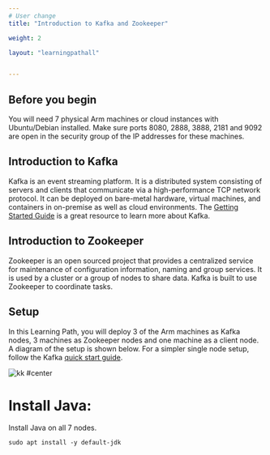 ```yaml
---
# User change
title: "Introduction to Kafka and Zookeeper"

weight: 2

layout: "learningpathall"


---
```


## Before you begin

You will need 7 physical Arm machines or cloud instances with Ubuntu/Debian installed. 
Make sure ports 8080, 2888, 3888, 2181 and 9092 are open in the security group of the IP addresses for these machines.

## Introduction to Kafka

Kafka is an event streaming platform. It is a distributed system consisting of servers and clients that communicate via a high-performance TCP network protocol. It can be deployed on bare-metal hardware, virtual machines, and containers in on-premise as well as cloud environments. The [Getting Started Guide](https://kafka.apache.org/documentation/#gettingStarted) is a great resource to learn more about Kafka.

## Introduction to Zookeeper

Zookeeper is an open sourced project that provides a centralized service for maintenance of configuration information, naming and group services. It is used by a cluster or a group of nodes to share data. Kafka is built to use Zookeeper to coordinate tasks.

## Setup

In this Learning Path, you will deploy 3 of the Arm machines as Kafka nodes, 3 machines as Zookeeper nodes and one machine as a client node. A diagram of the setup is shown below. For a simpler single node setup, follow the Kafka [quick start guide](https://kafka.apache.org/quickstart).

![kk #center](https://github.com/odidev/arm-learning-paths/assets/40816837/64de4610-95a9-4ed3-9b3a-c381088b9029)

# Install Java:

Install Java on all 7 nodes.

```console
sudo apt install -y default-jdk
```
